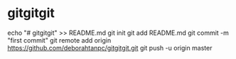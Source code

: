 # gitgitgit
echo "# gitgitgit" >> README.md
git init
git add README.md
git commit -m "first commit"
git remote add origin https://github.com/deborahtanpc/gitgitgit.git
git push -u origin master
